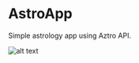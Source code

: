 # AstroApp
Simple astrology app using Aztro API.


![alt text](https://cdn.discordapp.com/attachments/742826550784688249/1017913462950723694/Screen_Shot_2022-09-10_at_00.43.08.png)
